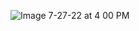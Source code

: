 ![Image 7-27-22 at 4 00 PM](https://user-images.githubusercontent.com/44785074/181361889-635d7484-06ec-42b4-a179-62b6fed58b75.jpg)
